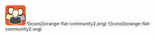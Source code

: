# 
<img src="https://github.com/titan8c3/icons/blob/main/orange-flat-community2.png?raw=true" width=64 height=64>
![icons](orange-flat-community2.png)
![icons](orange-flat-community2.svg)
